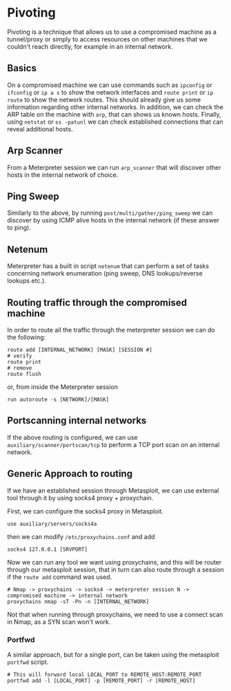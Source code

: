 # Pivoting

Pivoting is a technique that allows us to use a compromised machine as a tunnel/proxy or simply to
access resources on other machines that we couldn't reach directly, for example in an internal
network.

## Basics

On a compromised machine we can use commands such as `ipconfig` or `ifconfig` or `ip a s` to show
the network interfaces and `route print` or `ip route` to show the network routes. 
This should already give us some information regarding other internal networks.
In addition, we can check the ARP table on the machine with `arp`, that can shows us known hosts.
Finally, using `netstat` or `ss -patunl` we can check established connections that can reveal
additional hosts.

## Arp Scanner

From a Meterpreter session we can run `arp_scanner` that will discover other hosts in the internal
network of choice.

## Ping Sweep

Similarly to the above, by running `post/multi/gather/ping_sweep` we can discover by using ICMP
alive hosts in the internal network (if these answer to ping).

## Netenum

Meterpreter has a built in script `netenum` that can perform a set of tasks concerning network
enumeration (ping sweep, DNS lookups/reverse lookups etc.).

## Routing traffic through the compromised machine

In order to route all the traffic through the meterpreter session we can do the following:

```
route add [INTERNAL_NETWORK] [MASK] [SESSION #]
# verify
route print
# remove
route flush
```

or, from inside the Meterpreter session

```
run autoroute -s [NETWORK]/[MASK]
```

## Portscanning internal networks

If the above routing is configured, we can use `auxiliary/scanner/portscan/tcp` to perform a TCP
port scan on an internal network.

## Generic Approach to routing

If we have an established session through Metasploit, we can use external tool through it by using
socks4 proxy + proxychain.

First, we can configure the socks4 proxy in Metasploit.

```
use auxiliary/servers/socks4a
```

then we can modify `/etc/proxychains.conf` and add

```
socks4 127.0.0.1 [SRVPORT]
```

Now we can run any tool we want using proxychains, and this will be router through our metasploit
session, that in turn can also route through a session if the `route add` command was used.

```
# Nmap -> proxychains -> socks4 -> meterpreter session N -> compromised machine -> internal network
proxychains nmap -sT -Pn -n [INTERNAL_NETWORK]
```

Not that when running through proxychains, we need to use a connect scan in Nmap, as a SYN scan
won't work.

### Portfwd

A similar approach, but for a single port, can be taken using the metasploit `portfwd` script.

```
# This will forward local LOCAL_PORT to REMOTE_HOST:REMOTE_PORT
portfwd add -l [LOCAL_PORT] -p [REMOTE_PORT] -r [REMOTE_HOST]
```



